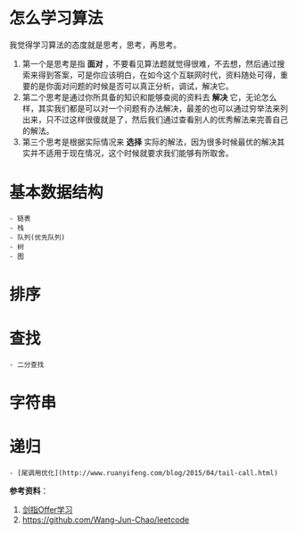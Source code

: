 # 怎么学习算法

我觉得学习算法的态度就是思考，思考，再思考。
1. 第一个是思考是指 **面对** ，不要看见算法题就觉得很难，不去想，然后通过搜索来得到答案，可是你应该明白，在如今这个互联网时代，资料随处可得，重要的是你面对问题的时候是否可以真正分析，调试，解决它。
2. 第二个思考是通过你所具备的知识和能够查阅的资料去 **解决** 它，无论怎么样，其实我们都是可以对一个问题有办法解决，最差的也可以通过穷举法来列出来，只不过这样很傻就是了，然后我们通过查看别人的优秀解法来完善自己的解法。
3. 第三个思考是根据实际情况来 **选择** 实际的解法，因为很多时候最优的解决其实并不适用于现在情况，这个时候就要求我们能够有所取舍。


# 基本数据结构
    - 链表
    - 栈
    - 队列(优先队列)
    - 树
    - 图

#  排序

#  查找

    - 二分查找


#  字符串

#  递归
    - [尾调用优化](http://www.ruanyifeng.com/blog/2015/04/tail-call.html)


**参考资料**：

1. [剑指Offer学习](http://blog.csdn.net/derrantcm/article/details/46887821)
2. https://github.com/Wang-Jun-Chao/leetcode
